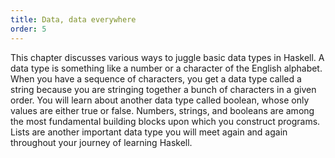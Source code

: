 ```yaml
---
title: Data, data everywhere
order: 5
---
```


This chapter discusses various ways to juggle basic data types in Haskell. A
data type is something like a number or a character of the English alphabet.
When you have a sequence of characters, you get a data type called a string
because you are stringing together a bunch of characters in a given order. You
will learn about another data type called boolean, whose only values are either
true or false. Numbers, strings, and booleans are among the most fundamental
building blocks upon which you construct programs. Lists are another important
data type you will meet again and again throughout your journey of learning
Haskell.

